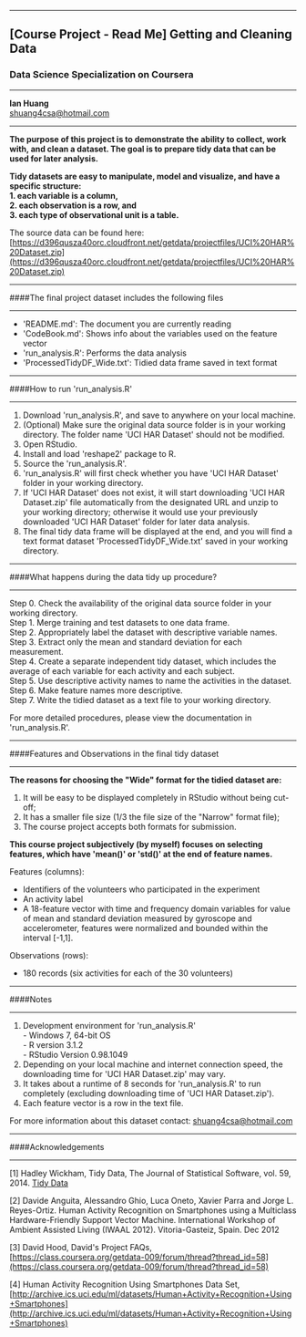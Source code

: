 ***  
## [Course Project - Read Me] Getting and Cleaning Data
### Data Science Specialization on Coursera
***  
**Ian Huang**     
shuang4csa@hotmail.com    

***  

**The purpose of this project is to demonstrate the ability to collect, work with, and clean a dataset. The goal is to prepare tidy data that can be used for later analysis.** 

**Tidy datasets are easy to manipulate, model and visualize, and have a specific structure:**      
**1. each variable is a column,**    
**2. each observation is a row, and**   
**3. each type of observational unit is a table.**   

The source data can be found here:   
[https://d396qusza40orc.cloudfront.net/getdata/projectfiles/UCI%20HAR%20Dataset.zip](https://d396qusza40orc.cloudfront.net/getdata/projectfiles/UCI%20HAR%20Dataset.zip)

***
####The final project dataset includes the following files 
***  
* 'README.md': The document you are currently reading
* 'CodeBook.md': Shows info about the variables used on the feature vector
* 'run_analysis.R': Performs the data analysis
* 'ProcessedTidyDF_Wide.txt': Tidied data frame saved in text format

***
####How to run 'run_analysis.R'      
***
1. Download 'run_analysis.R', and save to anywhere on your local machine.
2. (Optional) Make sure the original data source folder is in your working directory. The folder name 'UCI HAR Dataset' should not be modified.
3. Open RStudio.
4. Install and load 'reshape2' package to R.
5. Source the 'run_analysis.R'.
6. 'run_analysis.R' will first check whether you have 'UCI HAR Dataset' folder in your working directory.
7. If 'UCI HAR Dataset' does not exist, it will start downloading 'UCI HAR Dataset.zip' file automatically from the designated URL and unzip to your working directory; otherwise it would use your previously downloaded 'UCI HAR Dataset' folder for later data analysis.
8. The final tidy data frame will be displayed at the end, and you will find a text format dataset 'ProcessedTidyDF_Wide.txt' saved in your working directory. 

***
####What happens during the data tidy up procedure?
***
Step 0. Check the availability of the original data source folder in your working directory.      
Step 1. Merge training and test datasets to one data frame.  
Step 2. Appropriately label the dataset with descriptive variable names.  
Step 3. Extract only the mean and standard deviation for each measurement.  
Step 4. Create a separate independent tidy dataset, which includes the average of each variable for each activity and each subject.  
Step 5. Use descriptive activity names to name the activities in the dataset.  
Step 6. Make feature names more descriptive.  
Step 7. Write the tidied dataset as a text file to your working directory.     

For more detailed procedures, please view the documentation in 'run_analysis.R'.

***
####Features and Observations in the final tidy dataset
***

**The reasons for choosing the "Wide" format for the tidied dataset are:**            
1. It will be easy to be displayed completely in RStudio without being cut-off;     
2. It has a smaller file size (1/3 the file size of the "Narrow" format file);     
3. The course project accepts both formats for submission.       

**This course project subjectively (by myself) focuses on selecting features, which have 'mean()' or 'std()' at the end of feature names.**               

Features (columns):  
* Identifiers of the volunteers who participated in the experiment  
* An activity label   
* A 18-feature vector with time and frequency domain variables for value of mean and standard deviation measured by gyroscope and accelerometer, features were normalized and bounded within the interval [-1,1].  

Observations (rows):  
* 180 records (six activities for each of the 30 volunteers)

***
####Notes
***
1. Development environment for 'run_analysis.R'    
        - Windows 7, 64-bit OS   
        - R version 3.1.2   
        - RStudio Version 0.98.1049   
2. Depending on your local machine and internet connection speed, the downloading time for 'UCI HAR Dataset.zip' may vary.
3. It takes about a runtime of 8 seconds for 'run_analysis.R' to run completely (excluding downloading time of 'UCI HAR Dataset.zip').
5. Each feature vector is a row in the text file.

For more information about this dataset contact: 
shuang4csa@hotmail.com

***
####Acknowledgements
***
[1] Hadley Wickham, Tidy Data, The Journal of Statistical Software, vol. 59, 2014.   [Tidy Data](http://vita.had.co.nz/papers/tidy-data.html)   

[2] Davide Anguita, Alessandro Ghio, Luca Oneto, Xavier Parra and Jorge L. Reyes-Ortiz. Human Activity Recognition on Smartphones using a Multiclass Hardware-Friendly Support Vector Machine. International Workshop of Ambient Assisted Living (IWAAL 2012). Vitoria-Gasteiz, Spain. Dec 2012

[3] David Hood, David's Project FAQs,     
[https://class.coursera.org/getdata-009/forum/thread?thread_id=58](https://class.coursera.org/getdata-009/forum/thread?thread_id=58)

[4] Human Activity Recognition Using Smartphones Data Set,    
[http://archive.ics.uci.edu/ml/datasets/Human+Activity+Recognition+Using+Smartphones](http://archive.ics.uci.edu/ml/datasets/Human+Activity+Recognition+Using+Smartphones)